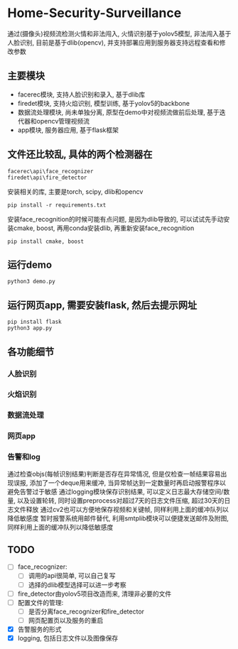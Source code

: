 # Home-Security-Surveillance
通过(摄像头)视频流检测火情和非法闯入, 火情识别基于yolov5模型, 非法闯入基于人脸识别, 目前是基于dlib(opencv), 并支持部署应用到服务器支持远程查看和修改参数

## 主要模块

- facerec模块, 支持人脸识别和录入, 基于dlib库
- firedet模块, 支持火焰识别, 模型训练, 基于yolov5的backbone
- 数据流处理模块, 尚未单独分离, 原型在demo中对视频流做前后处理, 基于迭代器和opencv管理视频流
- app模块, 服务器应用, 基于flask框架



## 文件还比较乱, 具体的两个检测器在
```
facerec\api\face_recognizer
firedet\api\fire_detector
```
安装相关的库, 主要是torch, scipy, dlib和opencv
```
pip install -r requirements.txt
```
安装face_recognition的时候可能有点问题, 是因为dlib导致的,  可以试试先手动安装cmake, boost, 再用conda安装dlib, 再重新安装face_recognition
```
pip install cmake, boost
```
## 运行demo
```
python3 demo.py
```
## 运行网页app, 需要安装flask, 然后去提示网址
```
pip install flask
python3 app.py
```

## 各功能细节
### 人脸识别
### 火焰识别
### 数据流处理
### 网页app

### 告警和log
通过检查objs(每帧识别结果)判断是否存在异常情况, 但是仅检查一帧结果容易出现误报, 添加了一个deque用来缓冲, 当异常帧达到一定数量时再启动报警程序以避免告警过于敏感
通过logging模块保存识别结果, 可以定义日志最大存储空间/数量, 以及设置轮转, 同时设置preprocess对超过7天的日志文件压缩, 超过30天的日志文件释放
通过cv2也可以方便地保存视频和关键帧, 同样利用上面的缓冲队列以降低敏感度
暂时报警系统用邮件替代, 利用smtplib模块可以便捷发送邮件及附图, 同样利用上面的缓冲队列以降低敏感度



## TODO
- [ ] face_recognizer:
    - [ ] 调用的api很简单, 可以自己复写
    - [ ] 选择的dlib模型选择可以进一步考察
- [ ] fire_detector由yolov5项目改造而来, 清理非必要的文件
- [ ] 配置文件的管理:
    - [ ] 是否分离face_recognizer和fire_detector
    - [ ] 网页配置页以及服务的重启
- [x] 告警服务的形式
- [x] logging, 包括日志文件以及图像保存
